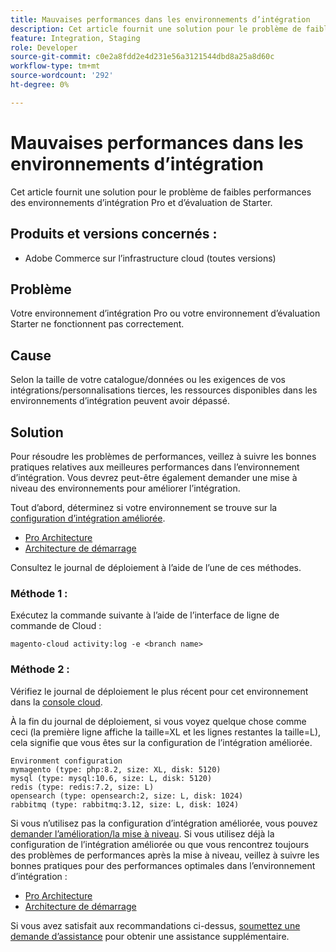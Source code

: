 ```yaml
---
title: Mauvaises performances dans les environnements d’intégration
description: Cet article fournit une solution pour le problème de faibles performances des environnements d’intégration Pro et d’évaluation de Starter.
feature: Integration, Staging
role: Developer
source-git-commit: c0e2a8fdd2e4d231e56a3121544dbd8a25a8d60c
workflow-type: tm+mt
source-wordcount: '292'
ht-degree: 0%

---
```


# Mauvaises performances dans les environnements d’intégration

Cet article fournit une solution pour le problème de faibles performances des environnements d’intégration Pro et d’évaluation de Starter.

## Produits et versions concernés :

* Adobe Commerce sur l’infrastructure cloud (toutes versions)

## Problème

Votre environnement d’intégration Pro ou votre environnement d’évaluation Starter ne fonctionnent pas correctement.

## Cause

Selon la taille de votre catalogue/données ou les exigences de vos intégrations/personnalisations tierces, les ressources disponibles dans les environnements d’intégration peuvent avoir dépassé.

## Solution

Pour résoudre les problèmes de performances, veillez à suivre les bonnes pratiques relatives aux meilleures performances dans l’environnement d’intégration. Vous devrez peut-être également demander une mise à niveau des environnements pour améliorer l’intégration.

Tout d’abord, déterminez si votre environnement se trouve sur la [configuration d’intégration améliorée](https://experienceleague.adobe.com/fr/docs/commerce-knowledge-base/kb/announcements/commerce-announcements/integration-environment-enhancement-request-pro-and-starter).

* [Pro Architecture](https://experienceleague.adobe.com/fr/docs/commerce-cloud-service/user-guide/architecture/pro-architecture#integration-environment)
* [Architecture de démarrage](https://experienceleague.adobe.com/fr/docs/commerce-cloud-service/user-guide/architecture/starter-architecture#staging-environment)

Consultez le journal de déploiement à l’aide de l’une de ces méthodes.

### Méthode 1 :

Exécutez la commande suivante à l’aide de l’interface de ligne de commande de Cloud :

`magento-cloud activity:log -e <branch name>`

### Méthode 2 :

Vérifiez le journal de déploiement le plus récent pour cet environnement dans la [console cloud](https://console.adobecommerce.com).

À la fin du journal de déploiement, si vous voyez quelque chose comme ceci (la première ligne affiche la taille=XL et les lignes restantes la taille=L), cela signifie que vous êtes sur la configuration de l’intégration améliorée.

```
Environment configuration
mymagento (type: php:8.2, size: XL, disk: 5120)
mysql (type: mysql:10.6, size: L, disk: 5120)
redis (type: redis:7.2, size: L)
opensearch (type: opensearch:2, size: L, disk: 1024)
rabbitmq (type: rabbitmq:3.12, size: L, disk: 1024)
```

Si vous n’utilisez pas la configuration d’intégration améliorée, vous pouvez [ demander l’amélioration/la mise à niveau](https://experienceleague.adobe.com/fr/docs/commerce-knowledge-base/kb/announcements/commerce-announcements/integration-environment-enhancement-request-pro-and-starter).
Si vous utilisez déjà la configuration de l’intégration améliorée ou que vous rencontrez toujours des problèmes de performances après la mise à niveau, veillez à suivre les bonnes pratiques pour des performances optimales dans l’environnement d’intégration :

* [Pro Architecture](https://experienceleague.adobe.com/fr/docs/commerce-cloud-service/user-guide/architecture/pro-architecture#integration-environment)
* [Architecture de démarrage](https://experienceleague.adobe.com/fr/docs/commerce-cloud-service/user-guide/architecture/starter-architecture#staging-environment)

Si vous avez satisfait aux recommandations ci-dessus, [soumettez une demande d’assistance](https://experienceleague.adobe.com/fr/docs/commerce-knowledge-base/kb/help-center-guide/magento-help-center-user-guide#submit-ticket) pour obtenir une assistance supplémentaire.
 
